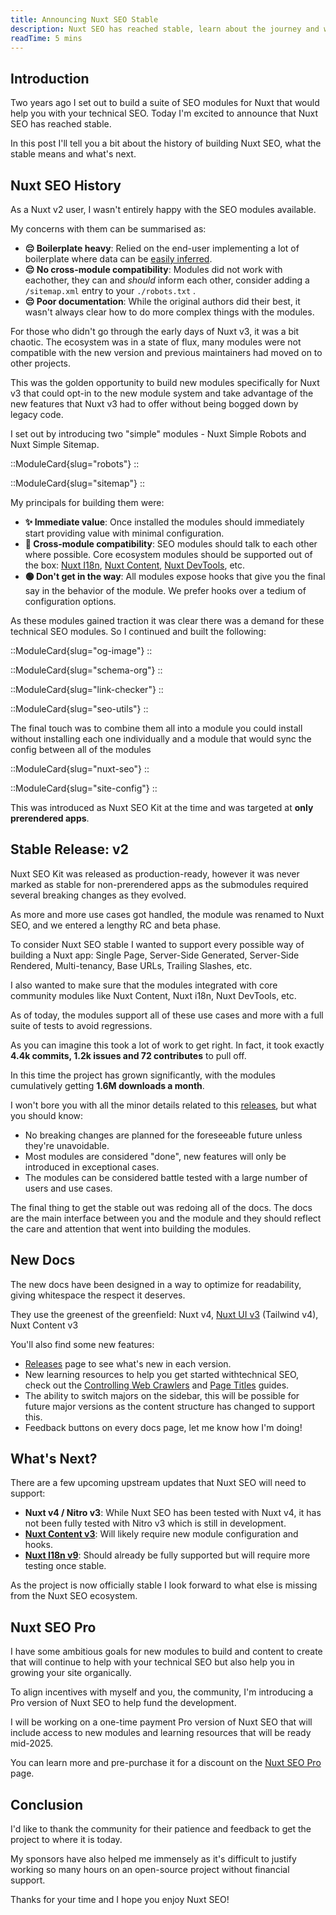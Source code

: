 ```yaml
---
title: Announcing Nuxt SEO Stable
description: Nuxt SEO has reached stable, learn about the journey and what's next.
readTime: 5 mins
---
```


## Introduction

Two years ago I set out to build a suite of SEO modules for Nuxt that would help you with your technical SEO. Today
I'm excited to announce that Nuxt SEO has reached stable.

In this post I'll tell you a bit about the history of building Nuxt SEO, what the stable means and what's next.

## Nuxt SEO History

As a Nuxt v2 user, I wasn't entirely happy with the SEO modules available.

My concerns with them can be summarised as:
- **😔 Boilerplate heavy**: Relied on the end-user implementing a lot of boilerplate where data can be [easily inferred](/docs/sitemap/guides/data-sources).
- **😔 No cross-module compatibility**: Modules did not work with eachother, they can and _should_ inform each other, consider adding a `/sitemap.xml` entry to your `./robots.txt` .
- **😔 Poor documentation**: While the original authors did their best, it wasn't always clear how to do more complex things with the modules.

For those who didn't go through the early days of Nuxt v3, it was a bit chaotic. The ecosystem was in a state of flux, many modules were not compatible with the new version
and previous maintainers had moved on to other projects.

This was the golden opportunity to build new modules specifically for Nuxt v3 that could opt-in to the new module system
and take advantage of the new features that Nuxt v3 had to offer without being bogged down by legacy code.

I set out by introducing two "simple" modules - Nuxt Simple Robots and Nuxt Simple Sitemap.

<div class="grid grid-cols-2 gap-5">

::ModuleCard{slug="robots"}
::

::ModuleCard{slug="sitemap"}
::

</div>

My principals for building them were:
- **✨ Immediate value**: Once installed the modules should immediately start providing value with minimal configuration.
- **🔄 Cross-module compatibility**: SEO modules should talk to each other where possible. Core ecosystem modules should be supported
  out of the box: [Nuxt I18n](https://i18n.nuxtjs.org/), [Nuxt Content](https://content.nuxt.com/), [Nuxt DevTools](https://devtools.nuxt.com/), etc.
- **🟢 Don't get in the way**: All modules expose hooks that give you the final say in the behavior of the module. We prefer hooks over a tedium of configuration options.

As these modules gained traction it was clear there was a demand for these technical SEO modules. So I continued and built the following:

<div class="grid grid-cols-2 gap-5">

::ModuleCard{slug="og-image"}
::

::ModuleCard{slug="schema-org"}
::

::ModuleCard{slug="link-checker"}
::

::ModuleCard{slug="seo-utils"}
::


</div>

The final touch was to combine them all into a module you could install without installing each one individually
and a module that would sync the config between all of the modules

<div class="grid grid-cols-2 gap-5">

::ModuleCard{slug="nuxt-seo"}
::

::ModuleCard{slug="site-config"}
::

</div>

This was introduced as Nuxt SEO Kit at the time and was targeted at **only prerendered apps**.

## Stable Release: v2

Nuxt SEO Kit was released as production-ready, however it was never marked as stable for non-prerendered apps as the submodules
required several breaking changes as they evolved.

As more and more use cases got handled, the module was renamed to Nuxt SEO, and we entered a lengthy RC and beta phase.

To consider Nuxt SEO stable I wanted to support every possible way of building a Nuxt app:
Single Page, Server-Side Generated, Server-Side Rendered, Multi-tenancy, Base URLs, Trailing Slashes, etc.

I also wanted to make sure that the modules integrated with core community modules like Nuxt Content, Nuxt i18n, Nuxt DevTools, etc.

As of today, the modules support all of these use cases and more with a full suite of tests to avoid regressions.

As you can imagine this took a lot of work to get right. In fact, it took exactly
**4.4k commits, 1.2k issues and 72 contributes** to pull off.

In this time the project has grown significantly, with the modules cumulatively getting **1.6M downloads a month**.

I won't bore you with all the minor details related to this [releases](/releases), but what you should know:
- No breaking changes are planned for the foreseeable future unless they're unavoidable.
- Most modules are considered "done", new features will only be introduced in exceptional cases.
- The modules can be considered battle tested with a large number of users and use cases.

The final thing to get the stable out was redoing all of the docs. The docs are the main interface between you and the module
and they should reflect the care and attention that went into building the modules.

## New Docs

The new docs have been designed in a way to optimize for readability, giving whitespace the respect it deserves.

They use the greenest of the greenfield: Nuxt v4, [Nuxt UI v3](https://ui3.nuxt.dev/) (Tailwind v4), Nuxt Content v3

You'll also find some new features:
- [Releases](/releases) page to see what's new in each version.
- New learning resources to help you get started withtechnical SEO, check out the [Controlling Web Crawlers](learn/controlling-crawlers) and [Page Titles](/learn/mastering-meta/titles) guides.
- The ability to switch majors on the sidebar, this will be possible for future major versions as the content structure has changed to support this.
- Feedback buttons on every docs page, let me know how I'm doing!

## What's Next?

There are a few upcoming upstream updates that Nuxt SEO will need to support:

- **Nuxt v4 / Nitro v3**: While Nuxt SEO has been tested with Nuxt v4, it has not been fully tested with Nitro v3 which is still in development.
- **[Nuxt Content v3](https://content3.nuxt.dev/)**: Will likely require new module configuration and hooks.
- **[Nuxt I18n v9](https://i18n.nuxtjs.org/docs/v9/guide/breaking-changes-in-v9)**: Should already be fully supported but will require more testing once stable.

As the project is now officially stable I look forward to what else is missing from the Nuxt SEO ecosystem.

## Nuxt SEO Pro

I have some ambitious goals for new modules to build and content to create that will continue to help with your technical SEO but
also help you in growing your site organically.

To align incentives with myself and you, the community, I'm introducing a Pro version of Nuxt SEO to help fund the development.

I will be working on a one-time payment Pro version of Nuxt SEO that will include access to new modules and learning resources
that will be ready mid-2025.

You can learn more and pre-purchase it for a discount on the [Nuxt SEO Pro](/pro) page.

## Conclusion

I'd like to thank the community for their patience and feedback to get the project to where it is today.

My sponsors have also helped me immensely as it's difficult to justify working so many hours on an open-source project without financial support.

Thanks for your time and I hope you enjoy Nuxt SEO!
